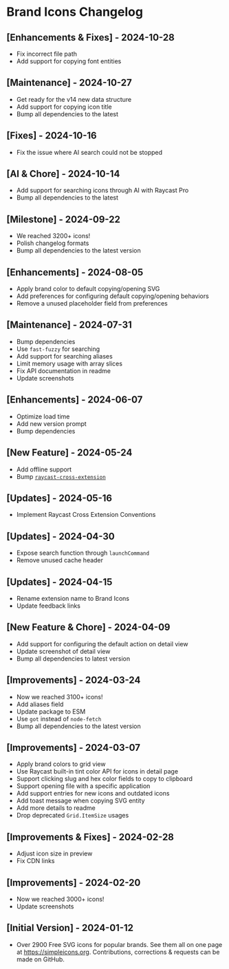 # Brand Icons Changelog

## [Enhancements & Fixes] - 2024-10-28

- Fix incorrect file path
- Add support for copying font entities

## [Maintenance] - 2024-10-27

- Get ready for the v14 new data structure
- Add support for copying icon title
- Bump all dependencies to the latest

## [Fixes] - 2024-10-16

- Fix the issue where AI search could not be stopped

## [AI & Chore] - 2024-10-14

- Add support for searching icons through AI with Raycast Pro
- Bump all dependencies to the latest

## [Milestone] - 2024-09-22

- We reached 3200+ icons!
- Polish changelog formats
- Bump all dependencies to the latest version

## [Enhancements] - 2024-08-05

- Apply brand color to default copying/opening SVG
- Add preferences for configuring default copying/opening behaviors
- Remove a unused placeholder field from preferences

## [Maintenance] - 2024-07-31

- Bump dependencies
- Use `fast-fuzzy` for searching
- Add support for searching aliases
- Limit memory usage with array slices
- Fix API documentation in readme
- Update screenshots

## [Enhancements] - 2024-06-07

- Optimize load time
- Add new version prompt
- Bump dependencies

## [New Feature] - 2024-05-24

- Add offline support
- Bump [`raycast-cross-extension`](https://github.com/LitoMore/raycast-cross-extension-conventions)

## [Updates] - 2024-05-16

- Implement Raycast Cross Extension Conventions

## [Updates] - 2024-04-30

- Expose search function through `launchCommand`
- Remove unused cache header

## [Updates] - 2024-04-15

- Rename extension name to Brand Icons
- Update feedback links

## [New Feature & Chore] - 2024-04-09

- Add support for configuring the default action on detail view
- Update screenshot of detail view
- Bump all dependencies to latest version

## [Improvements] - 2024-03-24

- Now we reached 3100+ icons!
- Add aliases field
- Update package to ESM
- Use `got` instead of `node-fetch`
- Bump all dependencies to the latest version

## [Improvements] - 2024-03-07

- Apply brand colors to grid view
- Use Raycast built-in tint color API for icons in detail page
- Support clicking slug and hex color fields to copy to clipboard
- Support opening file with a specific application
- Add support entries for new icons and outdated icons
- Add toast message when copying SVG entity
- Add more details to readme
- Drop deprecated `Grid.ItemSize` usages

## [Improvements & Fixes] - 2024-02-28

- Adjust icon size in preview
- Fix CDN links

## [Improvements] - 2024-02-20

- Now we reached 3000+ icons!
- Update screenshots

## [Initial Version] - 2024-01-12

- Over 2900 Free SVG icons for popular brands. See them all on one page at https://simpleicons.org. Contributions, corrections & requests can be made on GitHub.

